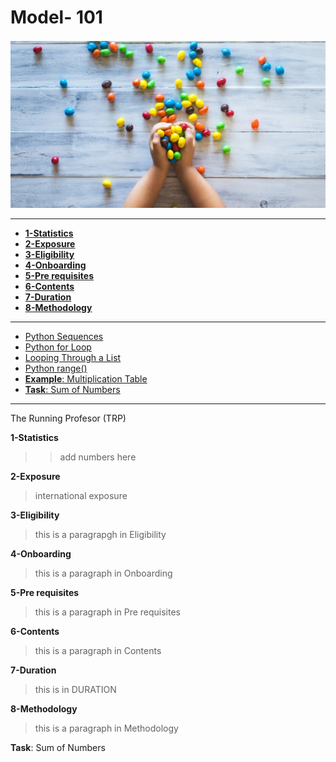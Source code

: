 # Model- 101
![face image](https://raw.githubusercontent.com/AnandKhandekar/S2i-model/main/img02.JPG)

---

* [**1-Statistics**](#statistics)
* [**2-Exposure**](#international-exposure)
* [**3-Eligibility**](#eligibility)
* [**4-Onboarding**](*onboarding)
* [**5-Pre requisites**](*pre-requisites)
* [**6-Contents**](#contents)
* [**7-Duration**](#duration)
* [**8-Methodology**](#methodology-six)
---
- [Python Sequences](#python-sequences)
- [Python for Loop](#python-for-loop-1)
- [Looping Through a List](#looping-through-a-list)
- [Python range()](#python-range)
- [**Example**: Multiplication Table](#example-multiplication-table)
- [**Task**: Sum of Numbers](#programming-task)
---


The Running Profesor (TRP) 

**1-Statistics**

>> add numbers here

**2-Exposure**
>  international exposure

**3-Eligibility**
>this is a paragrapgh in Eligibility  

**4-Onboarding**

>this is a paragraph in Onboarding

**5-Pre requisites**

>this is a paragraph in Pre requisites

**6-Contents**

>this is a paragraph in Contents

**7-Duration**
>  this is in DURATION

**8-Methodology**
>this is a paragraph in Methodology
>

**Task**: Sum of Numbers
